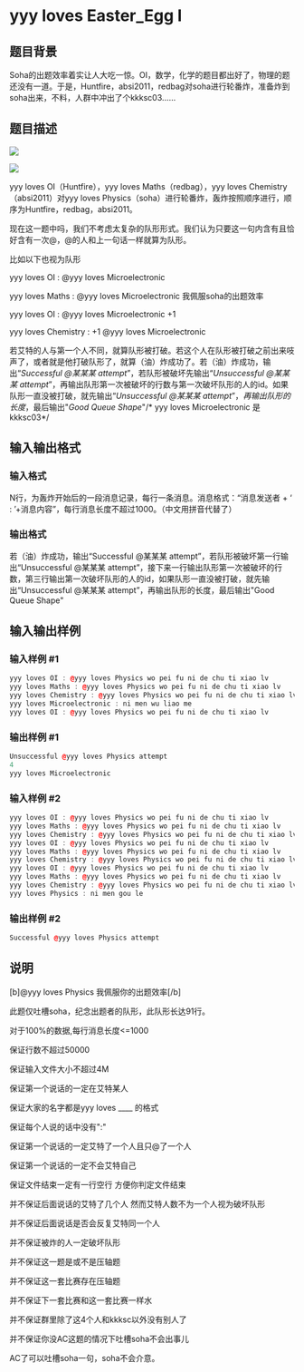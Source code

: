 # yyy loves Easter_Egg I

## 题目背景

Soha的出题效率着实让人大吃一惊。OI，数学，化学的题目都出好了，物理的题还没有一道。于是，Huntfire，absi2011，redbag对soha进行轮番炸，准备炸到soha出来，不料，人群中冲出了个kkksc03……

## 题目描述

 ![](https://cdn.luogu.com.cn/upload/pic/1456.png)

![](https://cdn.luogu.com.cn/upload/pic/1455.png)

yyy loves OI（Huntfire），yyy loves Maths（redbag），yyy loves Chemistry（absi2011）对yyy loves Physics（soha）进行轮番炸，轰炸按照顺序进行，顺序为Huntfire，redbag，absi2011。

现在这一题中吗，我们不考虑太复杂的队形形式。我们认为只要这一句内含有且恰好含有一次@，@的人和上一句话一样就算为队形。

比如以下也视为队形

yyy loves OI : @yyy loves Microelectronic

yyy loves Maths : @yyy loves Microelectronic 我佩服soha的出题效率

yyy loves OI : @yyy loves Microelectronic +1

yyy loves Chemistry : +1 @yyy loves Microelectronic

若艾特的人与第一个人不同，就算队形被打破。若这个人在队形被打破之前出来吱声了，或者就是他打破队形了，就算（油）炸成功了。若（油）炸成功，输出“*Successful @某某某 attempt*”，若队形被破坏先输出“*Unsuccessful @某某某 attempt*”，再输出队形第一次被破坏的行数与第一次破坏队形的人的id。如果队形一直没被打破，就先输出“*Unsuccessful @某某某 attempt*”，*再输出队形的长度*，最后输出"*Good Queue Shape*"/\* yyy loves Microelectronic 是kkksc03\*/

## 输入输出格式

### 输入格式

N行，为轰炸开始后的一段消息记录，每行一条消息。消息格式：“消息发送者 + ‘ : ’+消息内容”，每行消息长度不超过1000。（中文用拼音代替了）

### 输出格式

若（油）炸成功，输出“Successful @某某某 attempt”，若队形被破坏第一行输出“Unsuccessful @某某某 attempt”，接下来一行输出队形第一次被破坏的行数，第三行输出第一次破坏队形的人的id，如果队形一直没被打破，就先输出“Unsuccessful @某某某 attempt”，再输出队形的长度，最后输出"Good Queue Shape"

## 输入输出样例

### 输入样例 #1

```cpp
yyy loves OI : @yyy loves Physics wo pei fu ni de chu ti xiao lv
yyy loves Maths : @yyy loves Physics wo pei fu ni de chu ti xiao lv
yyy loves Chemistry : @yyy loves Physics wo pei fu ni de chu ti xiao lv
yyy loves Microelectronic : ni men wu liao me 
yyy loves OI : @yyy loves Physics wo pei fu ni de chu ti xiao lv

```
### 输出样例 #1

```cpp
Unsuccessful @yyy loves Physics attempt
4
yyy loves Microelectronic

```
### 输入样例 #2

```cpp
yyy loves OI : @yyy loves Physics wo pei fu ni de chu ti xiao lv
yyy loves Maths : @yyy loves Physics wo pei fu ni de chu ti xiao lv
yyy loves Chemistry : @yyy loves Physics wo pei fu ni de chu ti xiao lv
yyy loves OI : @yyy loves Physics wo pei fu ni de chu ti xiao lv
yyy loves Maths : @yyy loves Physics wo pei fu ni de chu ti xiao lv
yyy loves Chemistry : @yyy loves Physics wo pei fu ni de chu ti xiao lv
yyy loves OI : @yyy loves Physics wo pei fu ni de chu ti xiao lv
yyy loves Maths : @yyy loves Physics wo pei fu ni de chu ti xiao lv
yyy loves Chemistry : @yyy loves Physics wo pei fu ni de chu ti xiao lv
yyy loves Physics : ni men gou le 

```
### 输出样例 #2

```cpp
Successful @yyy loves Physics attempt

```
## 说明

[b]@yyy loves Physics 我佩服你的出题效率[/b]

此题仅吐槽soha，纪念出题者的队形，此队形长达91行。

对于100%的数据,每行消息长度<=1000

保证行数不超过50000

保证输入文件大小不超过4M

保证第一个说话的一定在艾特某人

保证大家的名字都是yyy loves \_\_\_\_ 的格式

保证每个人说的话中没有":"

保证第一个说话的一定艾特了一个人且只@了一个人

保证第一个说话的一定不会艾特自己

保证文件结束一定有一行空行 方便你判定文件结束

并不保证后面说话的艾特了几个人 然而艾特人数不为一个人视为破坏队形

并不保证后面说话是否会反复艾特同一个人

并不保证被炸的人一定破坏队形

并不保证这一题是或不是压轴题

并不保证这一套比赛存在压轴题

并不保证下一套比赛和这一套比赛一样水

并不保证群里除了这4个人和kkksc以外没有别人了

并不保证你没AC这题的情况下吐槽soha不会出事儿

AC了可以吐槽soha一句，soha不会介意。

